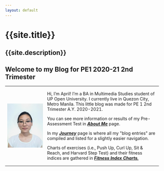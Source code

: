 ```yaml
---
layout: default
---
```

# {{site.title}}
{{site.description}}
---


## Welcome to my Blog for PE1 2020-21 2nd Trimester

<table>
  <tr>
    <th style="vertical-align:center"><img src="assets/img/white background w glasses_compressed--cropped-resized.png" alt="Profile Picture: Image of a girl in a ponytail, wearing pointy-rimmed eyeglasses" max-width="200"></th>
    <td>
      <p>Hi, I’m April! I’m a BA in Multimedia Studies student of UP Open University. I currently live in Quezon City, Metro Manila. This little blog was made for PE 1 2nd Trimester A.Y. 2020-2021.</p>
      <p>You can see more information or results of my Pre-Assessment Test in <a href="https://aprilrpil.github.io/finding-fit.github.io/about"><b><i>About Me</i></b></a> page.</p>
      <p>In my <a href="https://aprilrpil.github.io/finding-fit.github.io/journey"><b><i>Journey</i></b></a> page is where all my "blog entries" are compiled and listed for a slightly easier navigation.</p>
      <p>Charts of exercises (i.e., Push Up, Curl Up, Sit & Reach, and Harvard Step Test) and their fitness indices are gathered in <a href="https://aprilrpil.github.io/finding-fit.github.io/references"><b><i>Fitness Index Charts.</i></b></a></p>
    </td>
  </tr>
</table>
